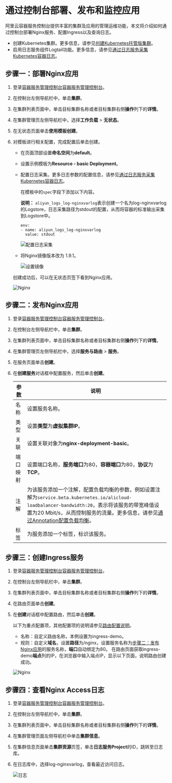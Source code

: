 # 通过控制台部署、发布和监控应用

阿里云容器服务控制台提供丰富的集群及应用的管理运维功能，本文将介绍如何通过控制台部署Nginx服务、配置Ingress以及查询日志。

-   创建Kubernetes集群。更多信息，请参见[创建Kubernetes托管版集群](/cn.zh-CN/Kubernetes集群用户指南/集群管理/创建集群/创建Kubernetes托管版集群.md)。
-   启用日志服务组件Logtail功能。更多信息，请参见[通过日志服务采集Kubernetes容器日志](/cn.zh-CN/Kubernetes集群用户指南/可观测性/日志管理/通过日志服务采集Kubernetes容器日志.md)。

## 步骤一：部署Nginx应用

1.  登录[容器服务管理控制台](https://cs.console.aliyun.com)[容器服务管理控制台](https://partners-intl.console.aliyun.com/#/cs)。

2.  在控制台左侧导航栏中，单击**集群**。

3.  在集群列表页面中，单击目标集群名称或者目标集群右侧**操作**列下的**详情**。

4.  在集群管理页左侧导航栏中，选择**工作负载** \> **无状态**。

5.  在无状态页面单击**使用模板创建**。

6.  对模板进行相关配置，完成配置后单击创建。

    -   在页面顶部设置**命名空间**为**default**。
    -   设置示例模板为**Resource - basic Deployment**。
    -   配置日志采集。更多日志参数的配置信息，请参见[通过日志服务采集Kubernetes容器日志](/cn.zh-CN/Kubernetes集群用户指南/可观测性/日志管理/通过日志服务采集Kubernetes容器日志.md)。

        在模板中的`spec`字段下添加以下内容。

        **说明：** `aliyun_logs_log-nginxvarlog`表示创建一个名为log-nginxvarlog的Logstore，日志采集路径为stdout的配置，从而将容器的标准输出采集到Logstore中。

        ```
        env:
        - name: aliyun_logs_log-nginxvarlog
          value: stdout
        ```

        ![配置日志采集](https://static-aliyun-doc.oss-accelerate.aliyuncs.com/assets/img/zh-CN/9781067061/p189745.png)

    -   将Nginx镜像版本改为 1.9.1。

        ![设置镜像](https://static-aliyun-doc.oss-accelerate.aliyuncs.com/assets/img/zh-CN/9781067061/p189750.png)

    创建成功后，可以在无状态页签下看到Nginx应用。

    ![Nginx](https://static-aliyun-doc.oss-accelerate.aliyuncs.com/assets/img/zh-CN/9781067061/p189752.jpg)


## 步骤二：发布Nginx应用

1.  登录[容器服务管理控制台](https://cs.console.aliyun.com)[容器服务管理控制台](https://partners-intl.console.aliyun.com/#/cs)。

2.  在控制台左侧导航栏中，单击**集群**。

3.  在集群列表页面中，单击目标集群名称或者目标集群右侧**操作**列下的**详情**。

4.  在集群管理页左侧导航栏中，选择**服务与路由** \> **服务**。

5.  在服务页面单击**创建**。

6.  在**创建服务**对话框中配置服务，然后单击**创建**。

    |参数|说明|
    |--|--|
    |名称|设置服务名称。|
    |类型|设置**类型**为**虚拟集群IP**。|
    |关联|设置关联对象为**nginx-deployment-basic**。|
    |端口映射|设置端口名称，**服务端口**为80，**容器端口**为80，**协议**为**TCP**。|
    |注解|为该服务添加一个注解，配置负载均衡的参数，例如设置注解为`service.beta.kubernetes.io/alicloud-loadbalancer-bandwidth:20`，表示将该服务的带宽峰值设置为20 Mbit/s，从而控制服务的流量。更多信息，请参见[通过Annotation配置负载均衡](/cn.zh-CN/Kubernetes集群用户指南/网络管理/Service管理/通过Annotation配置负载均衡.md)。|
    |标签|为服务添加一个标签，标识该服务。|


## 步骤三：创建Ingress服务

1.  登录[容器服务管理控制台](https://cs.console.aliyun.com)[容器服务管理控制台](https://partners-intl.console.aliyun.com/#/cs)。

2.  在控制台左侧导航栏中，单击**集群**。

3.  在集群列表页面中，单击目标集群名称或者目标集群右侧**操作**列下的**详情**。

4.  在路由页面单击**创建**。

5.  在**创建**对话框中配置路由，然后单击**创建**。

    以下为重点配置项，其他配置项的说明请参见[路由配置说明](/cn.zh-CN/Kubernetes集群用户指南/网络管理/Ingress管理/Ingress基本操作.md)。

    -   名称：自定义路由名称，本例设置为ingress-demo。
    -   规则：自定义**域名**，设置**路径**为/nginx，设置服务名称为[步骤二：发布Nginx应用](#section_cr5_ms8_nof)的服务名称，**端口**自动绑定为80。
    在路由页面获取ingress-demo**端点**列的IP，在浏览器中输入端点IP，显示以下页面，说明路由创建成功。

    ![Nginx](https://static-aliyun-doc.oss-accelerate.aliyuncs.com/assets/img/zh-CN/9781067061/p189883.png)


## 步骤四：查看Nginx Access日志

1.  登录[容器服务管理控制台](https://cs.console.aliyun.com)[容器服务管理控制台](https://partners-intl.console.aliyun.com/#/cs)。

2.  在控制台左侧导航栏中，单击**集群**。

3.  在集群列表页面中，单击目标集群名称或者目标集群右侧**操作**列下的**详情**。

4.  在集群管理页面左侧导航栏中单击**集群信息**。

5.  在集群信息页面单击**集群资源**页签，单击**日志服务Project**的ID，跳转至日志库。

6.  在日志库中，选择log-nginxvarlog，查看最近访问日志。

    ![日志](https://static-aliyun-doc.oss-accelerate.aliyuncs.com/assets/img/zh-CN/7872067061/p189888.png)


